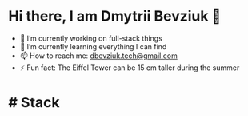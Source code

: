 # Hi there, I am Dmytrii Bevziuk 👋

- 🔭 I’m currently working on full-stack things
- 🌱 I’m currently learning everything I can find
- 📫 How to reach me: dbevziuk.tech@gmail.com
- ⚡ Fun fact: The Eiffel Tower can be 15 cm taller during the summer

# # Stack





